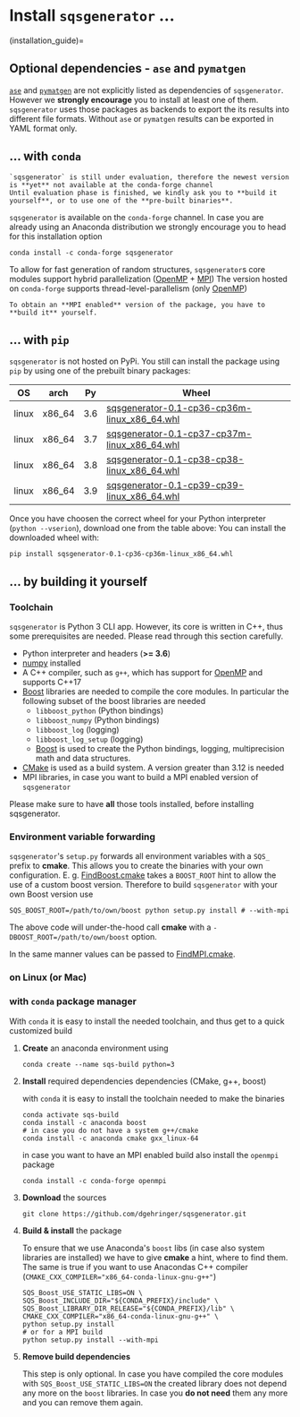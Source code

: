 
# Install `sqsgenerator` ...

(installation_guide)=

## Optional dependencies - `ase` and `pymatgen`

[`ase`](https://wiki.fysik.dtu.dk/ase/) and [`pymatgen`](https://pymatgen.org/) are not explicitly listed as
dependencies of `sqsgenerator`. However we **strongly encourage** you to install at least one of them.
`sqsgenerator` uses those packages as backends to export the its results into different file formats. Without
`ase` or `pymatgen` results can be exported in YAML format only.

## ... with `conda`

```{warning}
`sqsgenerator` is still under evaluation, therefore the newest version is **yet** not available at the conda-forge channel
Until evaluation phase is finished, we kindly ask you to **build it yourself**, or to use one of the **pre-built binaries**.

```

`sqsgenerator` is available on the `conda-forge` channel. In case you are already using an Anaconda distribution we 
strongly encourage you to head for this installation option

```{code-block} bash
conda install -c conda-forge sqsgenerator
```

To allow for fast generation of random structures, `sqsgenerator`s core modules support hybrid parallelization ([OpenMP](https://www.openmp.org) + [MPI](https://www.mpi-forum.org/))
The version hosted on `conda-forge` supports thread-level-parallelism (only [OpenMP](https://www.openmp.org))

```{note}
To obtain an **MPI enabled** version of the package, you have to **build it** yourself.
```


## ... with `pip`

`sqsgenerator` is not hosted on PyPi. You still can install the package using `pip` by using one of the 
prebuilt binary packages:


| OS    | arch   | Py   | Wheel                                                        |
| ----- | ------ | ---- | ------------------------------------------------------------ |
| linux | x86_64 | 3.6  | [sqsgenerator-0.1-cp36-cp36m-linux_x86_64.whl](http://oc.unileoben.ac.at/index.php/s/qqDIydH02PkV32V/download) |
| linux | x86_64 | 3.7  | [sqsgenerator-0.1-cp37-cp37m-linux_x86_64.whl](http://oc.unileoben.ac.at/index.php/s/34xlYhyZxkyb6xy/download) |
| linux | x86_64 | 3.8  | [sqsgenerator-0.1-cp38-cp38-linux_x86_64.whl](http://oc.unileoben.ac.at/index.php/s/gTk345lGTwk3C0G/download) |
| linux | x86_64 | 3.9  | [sqsgenerator-0.1-cp39-cp39-linux_x86_64.whl](http://oc.unileoben.ac.at/index.php/s/3x01KBKarx11BgQ/download) |

Once you have choosen the correct wheel for your Python interpreter (`python --vserion`), download one from the table above:
You can install the downloaded wheel with:

```{code-block} bash
pip install sqsgenerator-0.1-cp36-cp36m-linux_x86_64.whl
```


## ... by building it yourself

### Toolchain 
`sqsgenerator` is Python 3 CLI app. However, its core is written in C++, thus some prerequisites are needed. Please read
through this section carefully.

  - Python interpreter and headers (**>= 3.6**)
  - [numpy](https://numpy.org) installed
  - A C++ compiler, such as `g++`, which has support for [OpenMP](https://www.openmp.org/) and supports C++17
  - [Boost](https://www.boost.org/) libraries are needed to compile the core modules. In particular the following subset of the boost libraries are needed
    - `libboost_python` (Python bindings)
    - `libboost_numpy` (Python bindings)
    - `libboost_log` (logging)
    - `libboost_log_setup` (logging)
    - [Boost](https://www.boost.org/) is used to create the Python bindings, logging, multiprecision math and data structures.
  - [CMake](https://cmake.org/) is used as a build system. A version greater than 3.12 is needed
  - MPI libraries, in case you want to build a MPI enabled version of `sqsgenerator`

Please make sure to have **all** those tools installed, before installing sqsgenerator.


### Environment variable forwarding

`sqsgenerator`'s `setup.py` forwards all environment variables with a `SQS_` prefix to **cmake**.
This allows you to create the binaries with your own configuration.
E. g. [FindBoost.cmake](https://cmake.org/cmake/help/latest/module/FindBoost.html#hints) takes a `BOOST_ROOT` hint to allow
the use of a custom boost version. Therefore to build `sqsgenerator` with your own Boost version use 


   ```{code-block} bash
   SQS_BOOST_ROOT=/path/to/own/boost python setup.py install # --with-mpi
   ```

The above code will under-the-hood call **cmake** with a `-DBOOST_ROOT=/path/to/own/boost` option.

In the same manner values can be passed to [FindMPI.cmake](https://cmake.org/cmake/help/latest/module/FindMPI.html).

### on Linux (or  Mac)

### with `conda` package manager

With `conda` it is easy to install the needed toolchain, and thus get to a quick customized build

1. **Create** an anaconda environment using

    ```{code-block} bash
    conda create --name sqs-build python=3
    ```

2. **Install** required dependencies dependencies (CMake, g++, boost)
 
    with `conda` it is easy to install the toolchain needed to make the binaries    

    ```{code-block} bash
    conda activate sqs-build
    conda install -c anaconda boost
    # in case you do not have a system g++/cmake
    conda install -c anaconda cmake gxx_linux-64 
    ```
    in case you want to have an MPI enabled build also install the `openmpi` package
    ```{code-block} bash
    conda install -c conda-forge openmpi
    ```

3. **Download** the sources

   ```{code-block} bash
   git clone https://github.com/dgehringer/sqsgenerator.git
   ```

4. **Build & install** the package<br>
    
    To ensure that we use Anaconda's `boost` libs (in case also system libraries are installed) we have to give 
    **cmake** a hint, where to find them. The same is true if you want to use Anacondas C++ compiler (`CMAKE_CXX_COMPILER="x86_64-conda-linux-gnu-g++"`)

    ```{code-block} bash
    SQS_Boost_USE_STATIC_LIBS=ON \
    SQS_Boost_INCLUDE_DIR="${CONDA_PREFIX}/include" \
    SQS_Boost_LIBRARY_DIR_RELEASE="${CONDA_PREFIX}/lib" \
    CMAKE_CXX_COMPILER="x86_64-conda-linux-gnu-g++" \
    python setup.py install
    # or for a MPI build
    python setup.py install --with-mpi
    ```

5. **Remove build dependencies**

    This step is only optional. In case you have compiled the core modules with `SQS_Boost_USE_STATIC_LIBS=ON` the created
    library does not depend any more on the `boost` libraries.
    In case you **do not need** them any more and you can remove them again.

